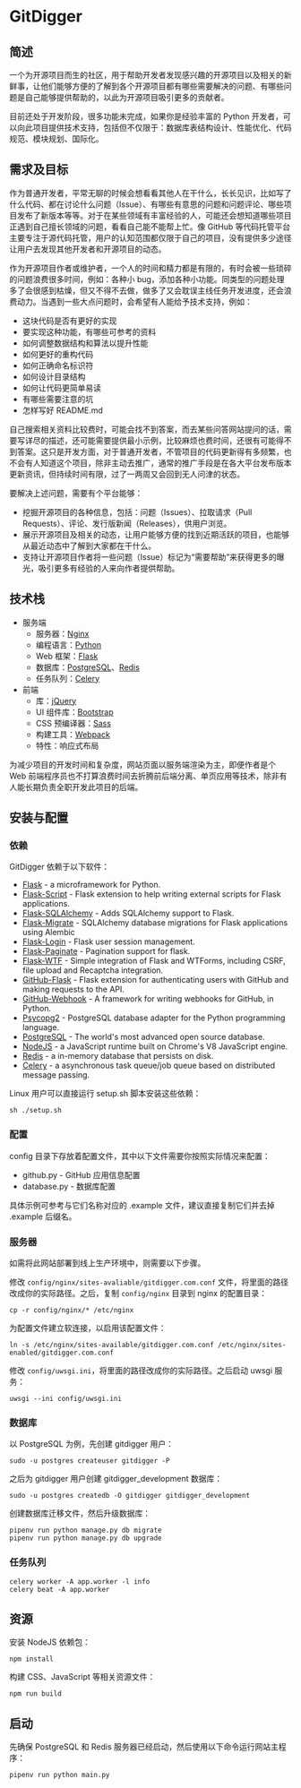 # GitDigger

## 简述

一个为开源项目而生的社区，用于帮助开发者发现感兴趣的开源项目以及相关的新鲜事，让他们能够方便的了解到各个开源项目都有哪些需要解决的问题、有哪些问题是自己能够提供帮助的，以此为开源项目吸引更多的贡献者。

目前还处于开发阶段，很多功能未完成，如果你是经验丰富的 Python 开发者，可以向此项目提供技术支持，包括但不仅限于：数据库表结构设计、性能优化、代码规范、模块规划、国际化。

## 需求及目标

作为普通开发者，平常无聊的时候会想看看其他人在干什么，长长见识，比如写了什么代码、都在讨论什么问题（Issue）、有哪些有意思的问题和问题评论、哪些项目发布了新版本等等。对于在某些领域有丰富经验的人，可能还会想知道哪些项目正遇到自己擅长领域的问题，看看自己能不能帮上忙。像 GitHub 等代码托管平台主要专注于源代码托管，用户的认知范围都仅限于自己的项目，没有提供多少途径让用户去发现其他开发者和开源项目的动态。

作为开源项目作者或维护者，一个人的时间和精力都是有限的，有时会被一些琐碎的问题浪费很多时间，例如：各种小 bug，添加各种小功能。同类型的问题处理多了会很感到枯燥，但又不得不去做，做多了又会耽误主线任务开发进度，还会浪费动力。当遇到一些大点问题时，会希望有人能给予技术支持，例如：

- 这块代码是否有更好的实现
- 要实现这种功能，有哪些可参考的资料
- 如何调整数据结构和算法以提升性能
- 如何更好的重构代码
- 如何正确命名标识符
- 如何设计目录结构
- 如何让代码更简单易读
- 有哪些需要注意的坑
- 怎样写好 README.md

自己搜索相关资料比较费时，可能会找不到答案，而去某些问答网站提问的话，需要写详尽的描述，还可能需要提供最小示例，比较麻烦也费时间，还很有可能得不到答案。这只是开发方面，对于普通开发者，不管项目的代码更新得有多频繁，也不会有人知道这个项目，除非主动去推广，通常的推广手段是在各大平台发布版本更新资讯，但持续时间有限，过了一两周又会回到无人问津的状态。

要解决上述问题，需要有个平台能够：

- 挖掘开源项目的各种信息，包括：问题（Issues）、拉取请求（Pull Requests）、评论、发行版新闻（Releases），供用户浏览。
- 展示开源项目及相关的动态，让用户能够方便的找到近期活跃的项目，也能够从最近动态中了解到大家都在干什么。
- 支持让开源项目作者将一些问题（Issue）标记为“需要帮助”来获得更多的曝光，吸引更多有经验的人来向作者提供帮助。

## 技术栈

- 服务端
  - 服务器：[Nginx](http://nginx.org/)
  - 编程语言：[Python](https://www.python.org/)
  - Web 框架：[Flask](http://flask.pocoo.org/)
  - 数据库：[PostgreSQL](https://www.postgresql.org/)、[Redis](https://redis.io/)
  - 任务队列：[Celery](http://www.celeryproject.org/)
- 前端
  - 库：[jQuery](http://jquery.com/)
  - UI 组件库：[Bootstrap](http://getbootstrap.com/)
  - CSS 预编译器：[Sass](http://sass-lang.com/)
  - 构建工具：[Webpack](http://webpack.github.io/)
  - 特性：响应式布局

为减少项目的开发时间和复杂度，网站页面以服务端渲染为主，即便作者是个 Web 前端程序员也不打算浪费时间去折腾前后端分离、单页应用等技术，除非有人能长期负责全职开发此项目的后端。

## 安装与配置

### 依赖

GitDigger 依赖于以下软件：

- [Flask](https://github.com/pallets/flask) - a microframework for Python.
- [Flask-Script](https://github.com/smurfix/flask-script) - Flask extension to help writing external scripts for Flask applications.
- [Flask-SQLAlchemy](https://github.com/mitsuhiko/flask-sqlalchemy) - Adds SQLAlchemy support to Flask.
- [Flask-Migrate](https://github.com/miguelgrinberg/Flask-Migrate) - SQLAlchemy database migrations for Flask applications using Alembic
- [Flask-Login](https://github.com/maxcountryman/flask-login) - Flask user session management. 
- [Flask-Paginate](https://github.com/lixxu/flask-paginate) - Pagination support for flask. 
- [Flask-WTF](https://github.com/lepture/flask-wtf) - Simple integration of Flask and WTForms, including CSRF, file upload and Recaptcha integration.
- [GitHub-Flask](https://github.com/cenkalti/github-flask) - Flask extension for authenticating users with GitHub and making requests to the API. 
- [GitHub-Webhook](https://github.com/bloomberg/python-github-webhook) - A framework for writing webhooks for GitHub, in Python.
- [Psycopg2](https://github.com/psycopg/psycopg2) - PostgreSQL database adapter for the Python programming language.
- [PostgreSQL](https://www.postgresql.org/download/) - The world's most advanced open source database.
- [NodeJS](https://nodejs.org/) - a JavaScript runtime built on Chrome's V8 JavaScript engine.
- [Redis](https://github.com/antirez/redis) - a in-memory database that persists on disk.
- [Celery](https://github.com/celery/celery) - a asynchronous task queue/job queue based on distributed message passing.

Linux 用户可以直接运行 setup.sh 脚本安装这些依赖：

    sh ./setup.sh

### 配置

config 目录下存放着配置文件，其中以下文件需要你按照实际情况来配置：

- github.py - GitHub 应用信息配置
- database.py - 数据库配置

具体示例可参考与它们名称对应的 .example 文件，建议直接复制它们并去掉 .example 后缀名。

### 服务器

如需将此网站部署到线上生产环境中，则需要以下步骤。

修改 `config/nginx/sites-avaliable/gitdigger.com.conf` 文件，将里面的路径改成你的实际路径。之后，复制 `config/nginx` 目录到 nginx 的配置目录：

    cp -r config/nginx/* /etc/nginx

为配置文件建立软连接，以启用该配置文件：

    ln -s /etc/nginx/sites-available/gitdigger.com.conf /etc/nginx/sites-enabled/gitdigger.com.conf

修改 `config/uwsgi.ini`，将里面的路径改成你的实际路径。之后启动 uwsgi 服务：

    uwsgi --ini config/uwsgi.ini

### 数据库

以 PostgreSQL 为例，先创建 gitdigger 用户：

    sudo -u postgres createuser gitdigger -P

之后为 gitdigger 用户创建 gitdigger_development 数据库：

    sudo -u postgres createdb -O gitdigger gitdigger_development

创建数据库迁移文件，然后升级数据库：

    pipenv run python manage.py db migrate
    pipenv run python manage.py db upgrade

### 任务队列

    celery worker -A app.worker -l info
    celery beat -A app.worker

## 资源

安装 NodeJS 依赖包：

    npm install

构建 CSS、JavaScript 等相关资源文件：

    npm run build

## 启动

先确保 PostgreSQL 和 Redis 服务器已经启动，然后使用以下命令运行网站主程序：

    pipenv run python main.py
